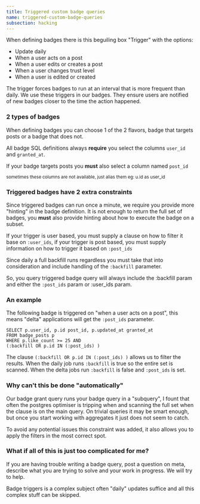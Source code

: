 ```yaml
---
title: Triggered custom badge queries
name: triggered-custom-badge-queries
subsection: hacking
---
```


When defining badges there is this beguiling box "Trigger" with the options:

- Update daily
- When a user acts on a post
- When a user edits or creates a post
- When a user changes trust level
- When a user is edited or created

The trigger forces badges to run at an interval that is more frequent than daily. We use these triggers in our badges. They ensure users are notified of new badges closer to the time the action happened.

### 2 types of badges

When defining badges you can choose 1 of the 2 flavors, badge that targets posts or a badge that does not.

All badge SQL definitions always **require** you select the columns `user_id` and `granted_at`.

If your badge targets posts you **must** also select a column named `post_id`

<small>sometimes these columns are not available, just alias them eg: u.id as user_id</small>


### Triggered badges have 2 extra constraints

Since triggered badges can run once a minute, we require you provide more "hinting" in the badge definition. It is not enough to return the full set of badges, you **must** also provide hinting about how to execute the badge on a subset.

If your trigger is user based, you must supply a clause on how to filter it base on `:user_ids`, if your trigger is post based, you must supply information on how to trigger it based on `:post_ids`

Since daily a full backfill runs regardless you must take that into consideration and include handling of the `:backfill` parameter.

So, you query triggered badge query will always include the :backfill param and either the `:post_ids` param or :user_ids param.

### An example

The following badge is triggered on "when a user acts on a post", this means "delta" applications will get the `:post_ids` parameter.  

```
SELECT p.user_id, p.id post_id, p.updated_at granted_at
FROM badge_posts p
WHERE p.like_count >= 25 AND
(:backfill OR p.id IN (:post_ids) )
```

The clause `(:backfill OR p.id IN (:post_ids) )` allows us to filter the results. When the daily job runs `:backfill` is true so the entire set is scanned. When the delta jobs run `:backfill` is false and `:post_ids` is set.

### Why can't this be done "automatically"

Our badge grant query runs your badge query in a "subquery", I fount that often the postgres optimiser is tripping when and scanning the full set when the clause is on the main query. On trivial queries it may be smart enough, but once you start working with aggregates it just does not seem to catch.

To avoid any potential issues this constraint was added, it also allows you to apply the filters in the most correct spot.

### What if all of this is just too complicated for me?

If you are having trouble writing a badge query, post a question on meta, describe what you are trying to solve and your work in progress. We will try to help.

Badge triggers is a complex subject often "daily" updates suffice and all this complex stuff can be skipped.
